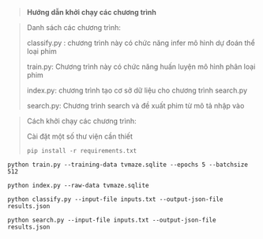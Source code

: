 > **Hướng dẫn khởi chạy các chương trình**

> Danh sách các chương trình:
>
> classify.py : chương trình này có chức năng infer mô hình dự đoán thể loại phim
>
> train.py: Chương trình này có chức năng huấn luyện mô hình phân loại phim
>
> index.py: chương trình tạo cơ sở dữ liệu cho chương trình search.py
>
> search.py: Chương trình search và đề xuất phim từ mô tả nhập vào

> Cách khởi chạy các chương trình:
>
> Cài đặt một số thư viện cần thiết
>
> ```
> pip install -r requirements.txt
> ```

```
python train.py --training-data tvmaze.sqlite --epochs 5 --batchsize 512
```

```
python index.py --raw-data tvmaze.sqlite
```

```
python classify.py --input-file inputs.txt --output-json-file results.json
```

```
python search.py --input-file inputs.txt --output-json-file results.json
```
